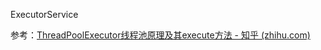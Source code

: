 
ExecutorService

参考：[ThreadPoolExecutor线程池原理及其execute方法 - 知乎 (zhihu.com)](https://zhuanlan.zhihu.com/p/87193918#:~:text=ThreadPoolExecutor%E5%AE%83%E7%9A%84%E9%A1%B6%E7%BA%A7%E7%88%B6%E7%B1%BB%E6%98%AFExecutor%E6%8E%A5%E5%8F%A3%EF%BC%8C%E5%8F%AA%E5%8C%85%E5%90%AB%E4%BA%86%E4%B8%80%E4%B8%AA%E6%96%B9%E6%B3%95%E2%80%94%E2%80%94execute%EF%BC%8C%E8%BF%99%E4%B8%AA%E6%96%B9%E6%B3%95%E4%B9%9F%E5%B0%B1%E6%98%AF%E7%BA%BF%E7%A8%8B%E6%B1%A0%E7%9A%84%E2%80%9C%E6%89%A7%E8%A1%8C%E2%80%9D%E3%80%82%20%2F%2FExecutor%23execute%20public%20interface%20Executor,%7B%20void%20execute%28Runnable%20command%29%3B%20%7D)